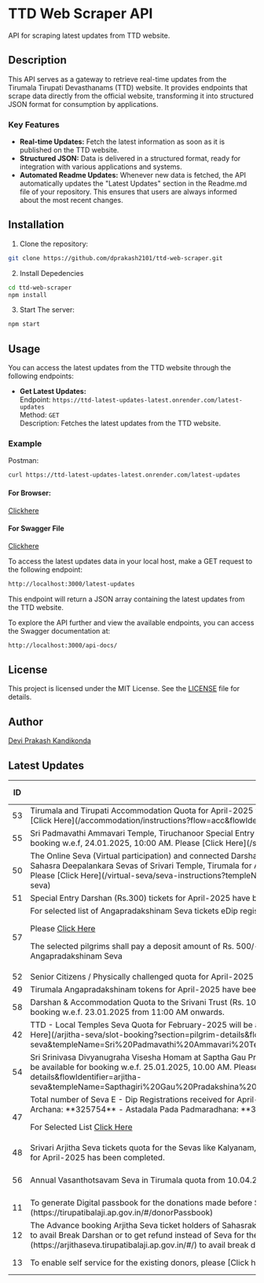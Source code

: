 # TTD Web Scraper API

API for scraping latest updates from TTD website.

## Description

This API serves as a gateway to retrieve real-time updates from the Tirumala Tirupati Devasthanams (TTD) website. It provides endpoints that scrape data directly from the official website, transforming it into structured JSON format for consumption by applications.

### Key Features

- **Real-time Updates:** Fetch the latest information as soon as it is published on the TTD website.
- **Structured JSON:** Data is delivered in a structured format, ready for integration with various applications and systems.
- **Automated Readme Updates:** Whenever new data is fetched, the API automatically updates the "Latest Updates" section in the Readme.md file of your repository. This ensures that users are always informed about the most recent changes.

## Installation

1. Clone the repository:

```bash
git clone https://github.com/dprakash2101/ttd-web-scraper.git
```

2. Install Depedencies

```bash
cd ttd-web-scraper
npm install
```

3. Start The server:

```bash
npm start
```



## Usage

You can access the latest updates from the TTD website through the following endpoints:

- **Get Latest Updates:**  
  Endpoint: `https://ttd-latest-updates-latest.onrender.com/latest-updates`  
  Method: `GET`  
  Description: Fetches the latest updates from the TTD website.

### Example
Postman:
```bash
curl https://ttd-latest-updates-latest.onrender.com/latest-updates
```
#### For Browser:
 [Clickhere](https://ttd-latest-updates-latest.onrender.com/latest-updates)

 #### For Swagger File
 [Clickhere](https://ttd-latest-updates-latest.onrender.com/api-docs/)


To access the latest updates data in your local host, make a GET request to the following endpoint:

```bash
http://localhost:3000/latest-updates
```
This endpoint will return a JSON array containing the latest updates from the TTD website.

To explore the API further and view the available endpoints, you can access the Swagger documentation at:

```bash
http://localhost:3000/api-docs/
```

## License

This project is licensed under the MIT License. See the [LICENSE](LICENSE) file for details.

## Author

[Devi Prakash Kandikonda](https://github.com/dprakash2101)

## Latest Updates
<table><thead><tr><th>ID</th><th>Data</th><th>CTA</th><th>Is Internal Redirection</th><th>Redirection Link</th></tr></thead><tbody><tr><td>53</td><td>Tirumala and Tirupati Accommodation Quota for April-2025 will be available for booking w.e.f. 24.01.2025, 03:00 PM. Please [Click Here](/accommodation/instructions?flow=acc&flowIdentifier=acc)</td><td>ACC</td><td>true</td><td>N/A</td></tr><tr><td>55</td><td>Sri Padmavathi Ammavari Temple, Tiruchanoor Special Entry Darshan (Rs. 200/-) tickets for February-2025 will be available for booking w.e.f, 24.01.2025, 10:00 AM. Please [Click Here](/spat/slot-booking?flow=spat&flowIdentifier=spat)</td><td>SED (PAT)</td><td>true</td><td>N/A</td></tr><tr><td>50</td><td>The Online Seva (Virtual participation) and connected Darshan quota for Kalyanothsavam, Unjal Seva, Arjitha Brahmotsavam & Sahasra Deepalankara Sevas of Srivari Temple, Tirumala for April-2025 will be available for booking w.e.f. 21.01.2025, 3:00 PM. Please [Click Here](/virtual-seva/seva-instructions?templeName=Srivari%20Temple&flowIdentifier=virtual-seva&flow=virtual-seva)</td><td>Virtual Seva</td><td>true</td><td>N/A</td></tr><tr><td>51</td><td>Special Entry Darshan (Rs.300) tickets for April-2025 have been completed.</td><td>SED (SRI TT)</td><td>null</td><td>N/A</td></tr><tr><td>57</td><td>For selected list of Angapradakshinam Seva tickets eDip registrations for Tirupati (Urban & Rural) and Tirumala Locals,

Please [Click Here](https://ttdevasthanams.ap.gov.in/misc/images/v4/Angapradakshinam_DIP_Results_23-01-2025.pdf?updated_at=2025-01-23T11:02:21.986Z)
 
The selected pilgrims shall pay a deposit amount of Rs. 500/- before 12:00 PM on 24.01.2025, to confirm their Angapradakshinam Seva
</td><td>AGP</td><td>false</td><td>N/A</td></tr><tr><td>52</td><td>Senior Citizens / Physically challenged quota for April-2025 has been completed.</td><td>PLD</td><td>null</td><td>N/A</td></tr><tr><td>49</td><td>Tirumala Angapradakshinam tokens for April-2025 have been completed.</td><td>APD</td><td>null</td><td>N/A</td></tr><tr><td>58</td><td>Darshan & Accommodation Quota to the Srivani Trust (Rs. 10,000/-) donors for the month of April - 2025 will be available for booking w.e.f. 23.01.2025 from 11:00 AM onwards.</td><td>Srivani Trust</td><td>null</td><td>N/A</td></tr><tr><td>42</td><td>TTD - Local Temples Seva Quota for February-2025 will be available for booking w.e.f 25.01.2025 at 10:00 AM. Please [Click Here](/arjitha-seva/slot-booking?section=pilgrim-details&flowIdentifier=arjitha-seva&templeName=Sri%20Padmavathi%20Ammavari%20Temple&sevaName=All)</td><td>local temples</td><td>true</td><td>N/A</td></tr><tr><td>54</td><td>Sri Srinivasa Divyanugraha Visesha Homam at Saptha Gau Pradhakshina shala, Alipiri Tickets for the month of February-2025 will be available for booking w.e.f. 25.01.2025, 10.00 AM. Please [Click Here](/arjitha-seva/slot-booking?section=pilgrim-details&flowIdentifier=arjitha-seva&templeName=Sapthagiri%20Gau%20Pradakshina%20Shala&sevaName=Sri%20Srinivasa%20Divyaanugraha%20Homam)</td><td>Homam</td><td>true</td><td>N/A</td></tr><tr><td>47</td><td>Total number of Seva E - Dip Registrations received for April-2025 Srivari Arjitha Sevas :
- Thomalaseva: **331075**
- Archana: **325754**
- Astadala Pada Padmaradhana: **315053**
- Suprabhatham: **361431**

For Selected List [Click Here](https://ttdevasthanams.ap.gov.in/misc/images/v4/2025_01_20_EDIP_SELECTIONS.pdf)
</td><td>EDIP</td><td>false</td><td>N/A</td></tr><tr><td>48</td><td>Srivari Arjitha Seva tickets quota for the Sevas like Kalyanam, Unjal Seva, Arjitha Brahmotsavam, and Sahasra Deepalankara Seva for April-2025 has been completed.</td><td>Arjitha Seva</td><td>null</td><td>N/A</td></tr><tr><td>56</td><td>Annual Vasanthotsavam Seva in Tirumala quota from 10.04.2025 to 12.04.2025 has been completed </td><td>Annual Vasanthotsavam Seva</td><td>null</td><td>N/A</td></tr><tr><td>11</td><td>To generate Digital passbook for the donations made before September 2016, please [click here](https://tirupatibalaji.ap.gov.in/#/donorPassbook)</td><td>N/A</td><td>null</td><td>N/A</td></tr><tr><td>12</td><td>The Advance booking Arjitha Seva ticket holders of Sahasrakalasabhishekam, Vishesha Pooja, Nijapada darshanam are requested to avail Break Darshan or to get refund instead of Seva for their booking made in advance. Please [click here](https://arjithaseva.tirupatibalaji.ap.gov.in/#/) to avail break darshan or to get refund.</td><td>N/A</td><td>null</td><td>N/A</td></tr><tr><td>13</td><td>To enable self service for the existing    donors, please [Click here](https://tirupatibalaji.ap.gov.in/#/donorSelfservice) </td><td>donor self service</td><td>null</td><td>N/A</td></tr></tbody></table>
